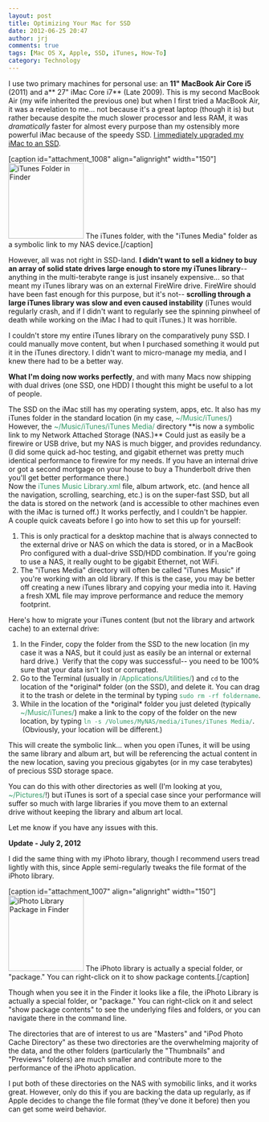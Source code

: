 ```yaml
---
layout: post
title: Optimizing Your Mac for SSD
date: 2012-06-25 20:47
author: jrj
comments: true
tags: [Mac OS X, Apple, SSD, iTunes, How-To]
category: Technology
---
```

I use two primary machines for personal use: an **11" MacBook Air Core i5** (2011) and a** 27" iMac Core i7** (Late 2009). This is my second MacBook Air (my wife inherited the previous one) but when I first tried a MacBook Air, it was a revelation to me... not because it's a great laptop (though it is) but rather because despite the much slower processor and less RAM, it was *dramatically* faster for almost every purpose than my ostensibly more powerful iMac because of the speedy SSD. <a title="Solid State Drives cannot be securely erased? Who cares?" href="http://blog.jrj.org/2011/02/26/solid-state-drives-cannot-be-securely-erased-who-cares/">I immediately upgraded my iMac to an SSD</a>.

[caption id="attachment_1008" align="alignright" width="150"]<a href="http://jrjblog.constellationofideas.com/wp-content/uploads/sites/9/2012/06/iTunesMedia.png"><img class="size-thumbnail wp-image-1008" title="iTunes Folder in Finder" src="http://jrjblog.constellationofideas.com/wp-content/uploads/sites/9/2012/06/iTunesMedia-150x150.png" alt="iTunes Folder in Finder" width="150" height="150" /></a> The iTunes folder, with the "iTunes Media" folder as a symbolic link to my NAS device.[/caption]

However, all was not right in SSD-land. **I didn't want to sell a kidney to buy an array of solid state drives large enough to store my iTunes library**-- anything in the multi-terabyte range is just insanely expensive... so that meant my iTunes library was on an external FireWire drive. FireWire should have been fast enough for this purpose, but it's not-- **scrolling through a large iTunes library was slow and even caused instability** (iTunes would regularly crash, and if I didn't want to regularly see the spinning pinwheel of death while working on the iMac I had to quit iTunes.) It was horrible.

I couldn't store my entire iTunes library on the comparatively puny SSD. I could manually move content, but when I purchased something it would put it in the iTunes directory. I didn't want to micro-manage my media, and I knew there had to be a better way.

**What I'm doing now works perfectly**, and with many Macs now shipping with dual drives (one SSD, one HDD) I thought this might be useful to a lot of people.
<div>The SSD on the iMac still has my operating system, apps, etc. It also has my iTunes folder in the standard location (in my case, <span style="color: #339966">~/Music/iTunes/</span>)</div>
<div></div>
<div>However, the <span style="color: #339966">~/Music/iTunes/iTunes Media/</span> directory **is now a symbolic link to my Network Attached Storage (NAS.)** Could just as easily be a firewire or USB drive, but my NAS is much bigger, and provides redundancy. (I did some quick ad-hoc testing, and gigabit ethernet was pretty much identical performance to firewire for my needs. If you have an internal drive or got a second mortgage on your house to buy a Thunderbolt drive then you'll get better performance there.)</div>
<div></div>
<div>Now the <span style="color: #339966">iTunes Music Library.xml</span> file, album artwork, etc. (and hence all the navigation, scrolling, searching, etc.) is on the super-fast SSD, but all the data is stored on the network (and is accessible to other machines even with the iMac is turned off.) It works perfectly, and I couldn't be happier.</div>
<div></div>
<div>A couple quick caveats before I go into how to set this up for yourself:</div>
<div></div>
<div>
<ol>
	<li>This is only practical for a desktop machine that is always connected to the external drive or NAS on which the data is stored, or in a MacBook Pro configured with a dual-drive SSD/HDD combination. If you're going to use a NAS, it really ought to be gigabit Ethernet, not WiFi.</li>
	<li>The "iTunes Media" directory will often be called "iTunes Music" if you're working with an old library. If this is the case, you may be better off creating a new iTunes library and copying your media into it. Having a fresh XML file may improve performance and reduce the memory footprint.</li>
</ol>
</div>
<div>Here's how to migrate your iTunes content (but not the library and artwork cache) to an external drive:</div>
<div>
<ol>
	<li>In the Finder, copy the folder from the SSD to the new location (in my case it was a NAS, but it could just as easily be an internal or external hard drive.)  Verify that the copy was successful-- you need to be 100% sure that your data isn't lost or corrupted.</li>
	<li>Go to the Terminal (usually in <span style="color: #339966">/Applications/Utilities/</span>) and <code>cd</code> to the location of the *original* folder (on the SSD), and delete it. You can drag it to the trash or delete in the terminal by typing<span style="color: #339966"> <code>sudo rm -rf foldername</code></span>.</li>
	<li>While in the location of the *original* folder you just deleted (typically <span style="color: #339966">~/Music/iTunes/</span>) make a link to the copy of the folder on the new location, by typing <span style="color: #339966"><code>ln -s /Volumes/MyNAS/media/iTunes/iTunes Media/</code></span>.  (Obviously, your location will be different.)</li>
</ol>
This will create the symbolic link... when you open iTunes, it will be using the same library and album art, but will be referencing the actual content in the new location, saving you precious gigabytes (or in my case terabytes) of precious SSD storage space.

You can do this with other directories as well (I'm looking at you, <span style="color: #339966">~/Pictures/</span>!) but iTunes is sort of a special case since your performance will suffer so much with large libraries if you move them to an external drive without keeping the library and album art local.

Let me know if you have any issues with this.

**Update - July 2, 2012**

I did the same thing with my iPhoto library, though I recommend users tread lightly with this, since Apple semi-regularly tweaks the file format of the iPhoto library.

[caption id="attachment_1007" align="alignright" width="150"]<a href="http://jrjblog.constellationofideas.com/wp-content/uploads/sites/9/2012/06/iPhotoLibrary.png"><img class="size-thumbnail wp-image-1007" title="iPhoto Library Package" src="http://jrjblog.constellationofideas.com/wp-content/uploads/sites/9/2012/06/iPhotoLibrary-150x150.png" alt="iPhoto Library Package in Finder" width="150" height="150" /></a> The iPhoto library is actually a special folder, or "package." You can right-click on it to show package contents.[/caption]

Though when you see it in the Finder it looks like a file, the iPhoto Library is actually a special folder, or "package." You can right-click on it and select "show package contents" to see the underlying files and folders, or you can navigate there in the command line.

The directories that are of interest to us are "Masters" and "iPod Photo Cache Directory" as these two directories are the overwhelming majority of the data, and the other folders (particularly the "Thumbnails" and "Previews" folders) are much smaller and contribute more to the performance of the iPhoto application.

I put both of these directories on the NAS with symobilic links, and it works great. However, only do this if you are backing the data up regularly, as if Apple decides to change the file format (they've done it before) then you can get some weird behavior.

</div>

